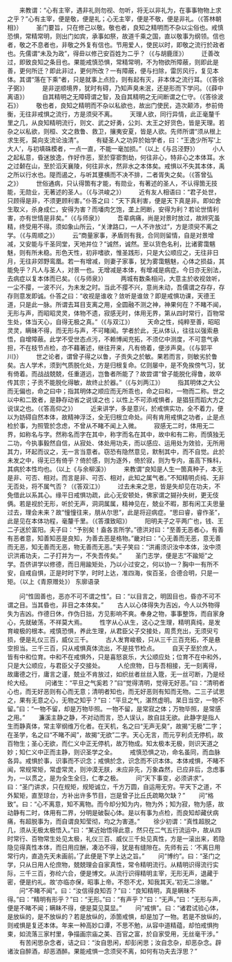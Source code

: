 <!-- { "loadSidebar": true } -->
　　来教谓：“心有主宰，遇非礼则勿视、勿听，将无以非礼为，在事事物物上求之乎？”心有主宰，便是敬，便是礼；心无主宰，便是不敬，便是非礼。（《答林朝相》）
　　圣门要旨，只在修己以敬。敬也者，良知之精明而不杂以尘俗也。戒慎恐惧，常精常明，则出门如宾，承事如祭，故道千乘之国，直以敬事为纲领。信也者，敬之不息者也，非敬之外复有信也。节用爱人，使民以时，即敬之流行於政者也。先儒谓“未及为政”，得毌以修己安百姓为二乎？（《与胡鹿厓》）
　　迁善改过，即致良知之条目也。果能戒慎恐惧，常精常明，不为物欲所障蔽，则即此是善，更何所迁？即此非过，更何所改？一有障蔽，便与扫除，雷厉风行，复见本体。其谓“落在下乘”者，只是就事上点捡，则有起有灭，非本体之流行耳。（《答徐子弼》）
　　是非逆顺境界，犹时有碍，乃知声臭未泯，还是形而下学问。（《薛中离语》）
　　自其精明之无障碍谓之智，及自其精明之无间断谓之仁守。（《答徐波石》）
　　敬也者，良知之精明而不杂以私欲也，故出门使民，造次颠沛，参前倚衡，无往非戒惧之流行，方是须臾不离。
　　天理人欲，同行异情，此正毫釐千里之几，从良知精明流行，则文、武之好勇，公刘、太王之好货色，皆是天理。若杂之以私欲，则桓、文之救鲁、救卫，攘夷安夏，皆是人欲。先师所谓“须从根上求生死，莫向支流论浊清”。
　　有疑圣人之功异於始学者，曰：“王逸少所写‘上大人’，与初填硃模者，一点一直，不能一毫加损。”（以上《与吕泾野》）
　　小人之起私意，昏迷放逸，作好作恶，至於穿窬剽劫，何往非心，特非心之本体耳。水之过颡在山，至於滔天襄陵，何往非水，然非水之本体矣。戒惧以不失其本体，禹之所以行水也。隄而遏之，与听其壅横而不决不排，二者胥失之矣。（《答曾弘之》）
　　世俗通病，只认得箇有才能，有勋业，有著述的圣人，不认得箇无技能，无勋业，无著述的圣人。（《与洪峻之》）
　　近有友人相语曰：“君子处世，只顾得是非，不须更顾利害。”仆答之曰：“天下真利害，便是天下真是非。即如舍生取义，杀身成仁，安得为害？而墦肉乞饱，垄上罔断，安得为利？若论世情利害，亦有世情是非矣。”（《与师泉》）
　　吾辈病痛，尚是对景时放过，故辨究虽精，终受用不得。须如象山所云，“关津路口，一人不许放过”，方是须臾不离之学。（《与周顺之》）
　　云“商量家事，矛盾则有我，合同则留情，自是对景增减，又安能与千圣同堂，天地并位？”诚然，诚然。至以货色名利，比诸雾霭魑魅，则有所未稳。形色天性，初非嗜欲，惟圣践形，只是大公顺应之，无往非日月，无往非郊野鸾凰。若一有增减，则妻子家事，犹为雾霭魑魅，心体之损益，其能免乎？凡人与圣人，对景一也。无增减是本体，有增减是病症。今日亦无别法，去病症以复本体而已矣。（《与师泉》）
　　两城有数条相问，大意主於收视敛听，一尘不撄，一波不兴，为未发之时。当此不撄不兴，意尚未动，吾儒谓之存存，存存则意发即诚。仆答之曰：“收视是谁收？敛听是谁敛？即是戒惧功课，天德王道，只是此一脉。所谓去耳目支离之用，全圆融不测之神，神果何在？不睹不闻，无形与声，而昭昭灵灵，体物不遗，寂感无时，体用无界，第从四时常行，百物常生处，体当天心，自得无极之真。”（《与双江》）
　　天命之性，纯粹至善，昭昭灵灵，瞒昧不得，而无形与声，不可睹闻。学者於此，无从体认，往往以强索悬悟，自增障蔽。此学不受世态点污，不赖博闻充拓，不须亿中测度，不可意气承担，不在枝节点检，亦不藉著述，继往开来，凡有倚着，便涉声臭。（《与郭平川》）
　　世之论者，谓曾子得之以鲁，子贡失之於敏。果若而言，则敏劣於鲁矣。古人学术，须到气质脱化处，方是归根复命。亿则屡中，是不免挨傍气习，犹有倚着。而战战兢兢，任重道远，岂鲁者所能了？故尝谓“曾子能脱化得鲁，故卒传其宗；子贡不能脱化得敏，故终止於器。”（《与刘两江》）
　　指其明体之大公而无偏也，命之曰中；指其明体之顺应而无所乖也，命之曰和，一物而二称。世之以中和二致者，是静存动省之说误之也；以性上不可添戒惧者，是猖狂而蹈大方之说误之也。（《答高仰之》）
　　近来讲学，多是意兴，於戒惧实功，全不着力，便以为妨碍自然本体，故精神浮泛，全无归根立命处。间有肯用戒惧之功者，止是点检於事，为照管於念虑，不曾从不睹不闻上入微。
　　寂感无二时，体用无二界，如称名与字。然称名而字在其中，称字而名在其中，故中和有二称，而慎独无二功，今执事毅然自信，从寂处、体处用功夫，而以感应、运用处为效验，无所用其力，环起而议之，无一言当意者。窃恐有隐然意见，默制其中，而不自觉。此於未发之中，得无已有倚乎？倚於感，则为逐外，倚於寂，则为专内，虽高下殊科，其病於本性均也。（以上《与余柳溪》）
　　来教谓“良知是人生一箇真种子，本无是非、可否、相对。而言是非、可否、相对，此知之属气者。”不知精明贞纯、无非无否处，将不属气否？（《答双江》）
　　过去未来之思，皆是失却见在功夫，不免借此以系其心。缘平日戒惧功疏，此心无安顿处，佛家谓之猢孙失树，更无伎俩。若是视於无形，听於无声，洞洞属属，精神见在，兢业不暇，那有闲工夫思量过去，理会未来？故“憧憧往来，朋从尔思”，此是将迎病症。“思曰睿，睿作圣”，此是见在本体功程，毫釐千里。（《答濮致昭》）
　　阳明夫子之平两广也，钱、王二子送於富阳。夫子曰：“予别矣！盍各言所学。”德洪对曰：“至善无恶者心，有善有恶者意，知善知恶是良知，为善去恶是格物。”畿对曰：“心无善而无恶，意无善而无恶，知无善而无恶，物无善而无恶。”夫子笑曰：“洪甫须识汝中本体，汝中须识洪甫功夫，二子打并为一，不失吾传矣。”
　　圣门志学，便是志“不踰矩”之学。吾侪讲学以修德，而日用踰矩处，乃以小过安之，何以协一？胸中一有所不安，自戒自惧，正是时时下学，时时上达，准四海，俟百圣，合德合明，只是一矩。（以上《青原赠处》）
东廓语录

　　问“性固善也，恶亦不可不谓之性”。曰：“以目言之，明固目也，昏亦不可不谓之目。当其昏也，非目之本体矣。”
　　古人以心体得失为吉凶，今人以外物得失为吉凶。作德日休，作伪日拙，方见影响不爽。奉身之物，事事整饰，而自家身心，先就破荡，不祥莫大焉。
　　性字从心从生，这心之生理，精明真纯，是发育峻极的根本。戒慎恐惧，养此生理，从君臣父子交接处，周贯充出，无须臾亏损，便是礼仪三百，威仪三千。
　　古人发育峻极，只从三千三百充拓，不是悬空担当。三千三百，只从戒惧真体流出，不是技节检点。
　　自天子至於庶人，皆有中和位育。中和不在戒惧外，只是喜怒哀乐，大公顺应处；位育不在中和外，只是大公顺应，与君臣父子交接处。
　　人伦庶物，日与吾相接，无一刻离得，故庸德之行，庸言之谨，兢业不肯放过，如织丝者丝丝入簆，无一丝可断，乃是经纶大经。
　　问诸生：“平旦之气奚若？”曰“觉得清明，觉得无好恶。”曰：“清明者心也，而无好恶则有心而无意；清明者知也，而无好恶则有知而无物。二三子试思之，果有无意之心，无物之知乎？”曰：“平旦之气，湛然虚明。杲日当空，一物不留。”曰：“一物不留，却是万物毕照。一物不留，是常寂之体；万物毕照，是常感之用。”
　　濂溪主静之静，不对动而言，恐人误认，故自註无欲。此静字是指人生而静真体，常主宰纲维万化者。在天机，名之曰“无声无臭”，故揭“无极”二字；在圣学，名之曰“不睹不闻”，故揭“无欲”二字。天心无言，而元亨利贞无停机，故百物生；圣心无欲，而仁义中正无停机，故万物成。知太极本无极，则识天道之妙；知仁义中正而主静，则识圣学之全。
　　戒慎恐惧之功，命名虽同，而血脉各异。戒惧於事，识事而不识念；戒惧於念，识念而不识本体。本体戒惧，不睹不闻，常规常矩，常虚常灵，则沖漠无朕，未应非先，万象森然，已应非后，念虑事为，一以贯之，是为全生全归，仁孝之极。
　　问“天下事变，必须讲求”。曰：“圣门讲求，只在规矩，规矩诚立，千方万圆，自运用无穷。平天下之道，不外絜矩，直至琼台，方补出许多节目，岂是曾子比丘氏疏略欠缺？”
　　问“格致”。曰：“心不离意，知不离物。而今却分知为内，物为外；知为寂，物为感，故动静有二时，体用有二界，分明是破裂心体。是以有事为点检，而良知却藏伏病痛，有超脱事为，而自谓良知莹彻，均之为害道。”
　　徐少初谓：“真性超脱之几，须从无极太极悟入。”曰：“某近始悟得此意，然只在二气五行流运中，故从四时常行、百物常生处见太极，礼仪三百、威仪三千处见真性，方是一滚出来，若隐隐见得真性本体，而日用应酬，凑泊不得，犹是有缝隙在。先师有云：‘不离日用常行内，直造先天未画前。’了此便是下学上达之旨。”
　　问“博约”。曰：“圣门之学，只从日用人伦庶物，兢兢理会自家真性，常令精明流行。从精明识得流行实际，三千三百，弥纶六合，便是博文。从流行识得精明主宰，无形无声，退藏于密，便是约礼。故‘亦临亦保，昭事上帝。不怨不尤，知我其天。’初无二涂辙。”
　　问“不睹不闻”。曰：“汝信得良知否？”曰：“良知精明，真是瞒昧不得。”曰：“精明有形乎？”曰：“无形。”曰：“有声乎？”曰：“无声。”曰：“无形与声，便是不睹不闻；瞒眛不得，便是莫见莫显。”
　　问“戒惧”。曰：“诸君试验心体，是放纵的，是不放纵的？若是放纵的，添箇戒惧，却是加了一物。若是不放纵的，则戒惧是复还本体。年来一种高妙口谭，不思不勉，从容中道精蕴，却怕戒惧拘束，如流落三家村里，争描画宗庙之美、百官之富，於自家受用，无丝毫干涉。”
　　有苦闲思杂念者，诘之曰：“汝自思闲，却彭闲思；汝自念杂，却恶杂念。辟诸汝自醉酒，却恶酒醉。果能戒惧一念须臾不离，如何有功夫去浮思？”

